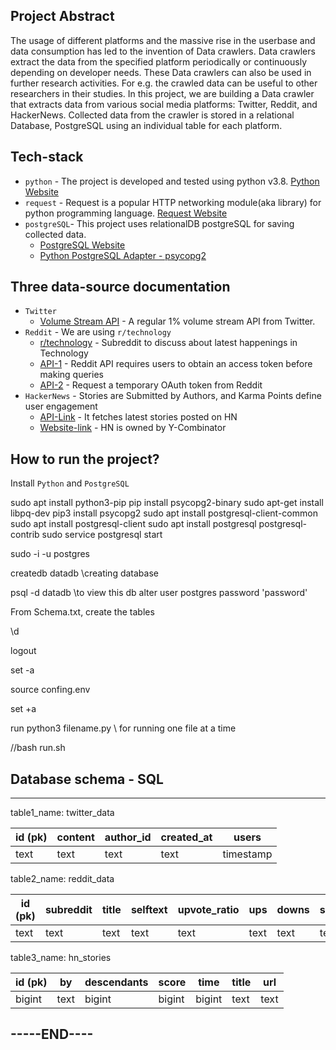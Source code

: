 
## Project Abstract

The usage of different platforms and the massive rise in the userbase and data consumption has led to the invention of Data crawlers. Data crawlers extract the data from the specified platform periodically or continuously depending on developer needs. These Data crawlers can also be used in further research activities. For e.g. the crawled data can be useful to other researchers in their studies. In this project, we are building a  Data crawler that extracts data from various social media platforms: Twitter, Reddit, and HackerNews. Collected data from the crawler is stored in a relational Database, PostgreSQL using an individual table for each platform.

## Tech-stack

* `python` - The project is developed and tested using python v3.8. [Python Website](https://www.python.org/)
* `request` - Request is a popular HTTP networking module(aka library) for python programming language. [Request Website](https://docs.python-requests.org/en/latest/#)
* `postgreSQL`- This project uses relationalDB postgreSQL for saving collected data. 
    * [PostgreSQL Website](https://www.postgresql.org/)
    * [Python PostgreSQL Adapter - psycopg2](https://www.psycopg.org/)

## Three data-source documentation

* `Twitter`
  * [Volume Stream API](https://api.twitter.com/2/tweets/sample/stream) - A regular 1% volume stream API from Twitter.
* `Reddit` - We are using `r/technology` 
  * [r/technology](https://reddit.com/r/technology) - Subreddit to discuss about latest happenings in Technology
  * [API-1](https://www.reddit.com/api/v1/access_token) - Reddit API requires users to obtain an access token before making queries
  * [API-2](https://oauth.reddit.com/api/v1/me) - Request a temporary OAuth token from Reddit
* `HackerNews` - Stories are Submitted by Authors, and Karma Points define user engagement
  * [API-Link](https://hacker-news.firebaseio.com/v0/item/) - It fetches latest stories posted on HN
  * [Website-link](https://news.ycombinator.com/) - HN is owned by Y-Combinator


## How to run the project?

Install `Python` and `PostgreSQL`

sudo apt install python3-pip
pip install psycopg2-binary
sudo apt-get install libpq-dev
pip3 install psycopg2
sudo apt install postgresql-client-common
sudo apt install postgresql-client
sudo apt install postgresql postgresql-contrib
sudo service postgresql start

sudo -i -u postgres

  createdb datadb \\creating database

  psql -d datadb \\to view this db
  alter user postgres password 'password'

  From Schema.txt, create the tables

  \d

  logout

set -a

source confing.env

set +a

run python3 filename.py \\ for running one file at a time

//bash run.sh
## Database schema - SQL 
***********************************************

table1_name: twitter_data

| id (pk) | content | author_id | created_at | users |
| ------ | ------ | ------ | ------ | ------ |  
| text | text | text | text | timestamp | text |

table2_name: reddit_data

| id (pk) | subreddit | title | selftext | upvote_ratio | ups | downs | score |
| ------ | ------ | ------ | ------ | ------ | ------ | ------ | ------ | 
| text | text | text | text | text | text | text | text |


table3_name: hn_stories

| id (pk) | by | descendants | score | time | title | url |
| ------ | ------ | ------ | ------ | ------ | ------ | ------ | 
| bigint | text | bigint | bigint | bigint | text | text |

## -----END----




